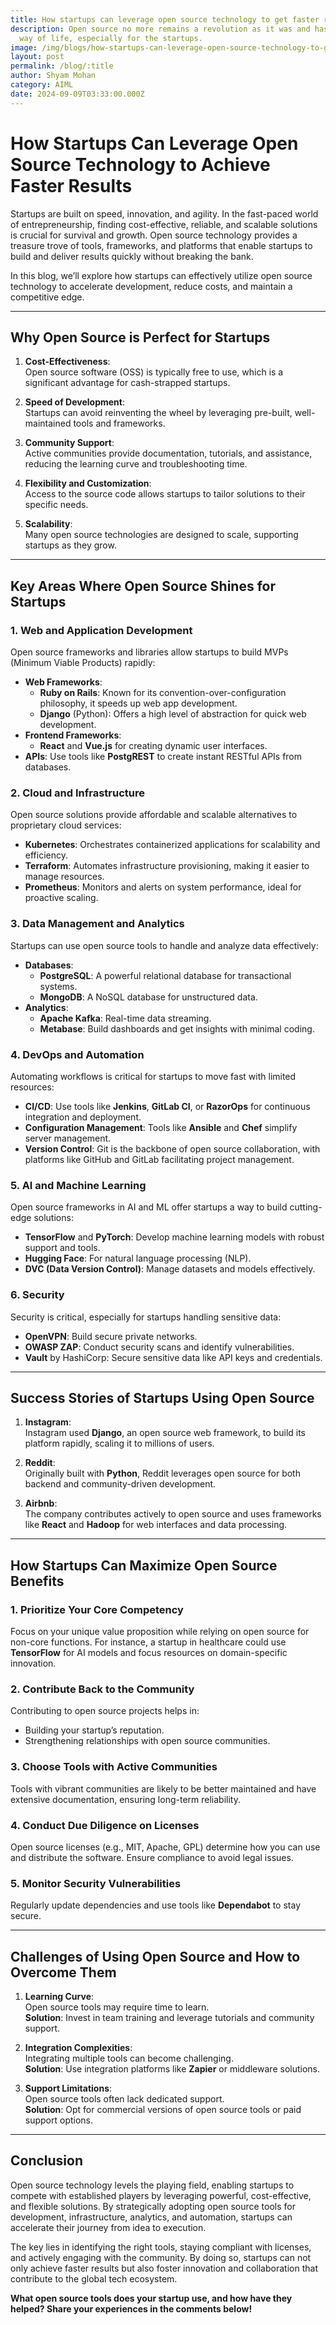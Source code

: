 ```yaml
---
title: How startups can leverage open source technology to get faster results
description: Open source no more remains a revolution as it was and has become a
  way of life, especially for the startups.
image: /img/blogs/how-startups-can-leverage-open-source-technology-to-get-faster-results.webp
layout: post
permalink: /blog/:title
author: Shyam Mohan
category: AIML
date: 2024-09-09T03:33:00.000Z
---
```

# **How Startups Can Leverage Open Source Technology to Achieve Faster Results**  

Startups are built on speed, innovation, and agility. In the fast-paced world of entrepreneurship, finding cost-effective, reliable, and scalable solutions is crucial for survival and growth. Open source technology provides a treasure trove of tools, frameworks, and platforms that enable startups to build and deliver results quickly without breaking the bank.  

In this blog, we’ll explore how startups can effectively utilize open source technology to accelerate development, reduce costs, and maintain a competitive edge.  

---

## **Why Open Source is Perfect for Startups**  

1. **Cost-Effectiveness**:  
   Open source software (OSS) is typically free to use, which is a significant advantage for cash-strapped startups.  

2. **Speed of Development**:  
   Startups can avoid reinventing the wheel by leveraging pre-built, well-maintained tools and frameworks.  

3. **Community Support**:  
   Active communities provide documentation, tutorials, and assistance, reducing the learning curve and troubleshooting time.  

4. **Flexibility and Customization**:  
   Access to the source code allows startups to tailor solutions to their specific needs.  

5. **Scalability**:  
   Many open source technologies are designed to scale, supporting startups as they grow.  

---

## **Key Areas Where Open Source Shines for Startups**  

### **1. Web and Application Development**  
   Open source frameworks and libraries allow startups to build MVPs (Minimum Viable Products) rapidly:  
   - **Web Frameworks**:  
     - **Ruby on Rails**: Known for its convention-over-configuration philosophy, it speeds up web app development.  
     - **Django** (Python): Offers a high level of abstraction for quick web development.  
   - **Frontend Frameworks**:  
     - **React** and **Vue.js** for creating dynamic user interfaces.  
   - **APIs**: Use tools like **PostgREST** to create instant RESTful APIs from databases.  

### **2. Cloud and Infrastructure**  
   Open source solutions provide affordable and scalable alternatives to proprietary cloud services:  
   - **Kubernetes**: Orchestrates containerized applications for scalability and efficiency.  
   - **Terraform**: Automates infrastructure provisioning, making it easier to manage resources.  
   - **Prometheus**: Monitors and alerts on system performance, ideal for proactive scaling.  

### **3. Data Management and Analytics**  
   Startups can use open source tools to handle and analyze data effectively:  
   - **Databases**:  
     - **PostgreSQL**: A powerful relational database for transactional systems.  
     - **MongoDB**: A NoSQL database for unstructured data.  
   - **Analytics**:  
     - **Apache Kafka**: Real-time data streaming.  
     - **Metabase**: Build dashboards and get insights with minimal coding.  

### **4. DevOps and Automation**  
   Automating workflows is critical for startups to move fast with limited resources:  
   - **CI/CD**: Use tools like **Jenkins**, **GitLab CI**, or **RazorOps** for continuous integration and deployment.  
   - **Configuration Management**: Tools like **Ansible** and **Chef** simplify server management.  
   - **Version Control**: Git is the backbone of open source collaboration, with platforms like GitHub and GitLab facilitating project management.  

### **5. AI and Machine Learning**  
   Open source frameworks in AI and ML offer startups a way to build cutting-edge solutions:  
   - **TensorFlow** and **PyTorch**: Develop machine learning models with robust support and tools.  
   - **Hugging Face**: For natural language processing (NLP).  
   - **DVC (Data Version Control)**: Manage datasets and models effectively.  

### **6. Security**  
   Security is critical, especially for startups handling sensitive data:  
   - **OpenVPN**: Build secure private networks.  
   - **OWASP ZAP**: Conduct security scans and identify vulnerabilities.  
   - **Vault** by HashiCorp: Secure sensitive data like API keys and credentials.  

---

## **Success Stories of Startups Using Open Source**  

1. **Instagram**:  
   Instagram used **Django**, an open source web framework, to build its platform rapidly, scaling it to millions of users.  

2. **Reddit**:  
   Originally built with **Python**, Reddit leverages open source for both backend and community-driven development.  

3. **Airbnb**:  
   The company contributes actively to open source and uses frameworks like **React** and **Hadoop** for web interfaces and data processing.  

---

## **How Startups Can Maximize Open Source Benefits**  

### **1. Prioritize Your Core Competency**  
   Focus on your unique value proposition while relying on open source for non-core functions. For instance, a startup in healthcare could use **TensorFlow** for AI models and focus resources on domain-specific innovation.  

### **2. Contribute Back to the Community**  
   Contributing to open source projects helps in:  
   - Building your startup’s reputation.  
   - Strengthening relationships with open source communities.  

### **3. Choose Tools with Active Communities**  
   Tools with vibrant communities are likely to be better maintained and have extensive documentation, ensuring long-term reliability.  

### **4. Conduct Due Diligence on Licenses**  
   Open source licenses (e.g., MIT, Apache, GPL) determine how you can use and distribute the software. Ensure compliance to avoid legal issues.  

### **5. Monitor Security Vulnerabilities**  
   Regularly update dependencies and use tools like **Dependabot** to stay secure.  

---

## **Challenges of Using Open Source and How to Overcome Them**  

1. **Learning Curve**:  
   Open source tools may require time to learn.  
   **Solution**: Invest in team training and leverage tutorials and community support.  

2. **Integration Complexities**:  
   Integrating multiple tools can become challenging.  
   **Solution**: Use integration platforms like **Zapier** or middleware solutions.  

3. **Support Limitations**:  
   Open source tools often lack dedicated support.  
   **Solution**: Opt for commercial versions of open source tools or paid support options.  

---

## **Conclusion**  

Open source technology levels the playing field, enabling startups to compete with established players by leveraging powerful, cost-effective, and flexible solutions. By strategically adopting open source tools for development, infrastructure, analytics, and automation, startups can accelerate their journey from idea to execution.  

The key lies in identifying the right tools, staying compliant with licenses, and actively engaging with the community. By doing so, startups can not only achieve faster results but also foster innovation and collaboration that contribute to the global tech ecosystem.  

**What open source tools does your startup use, and how have they helped? Share your experiences in the comments below!**  
